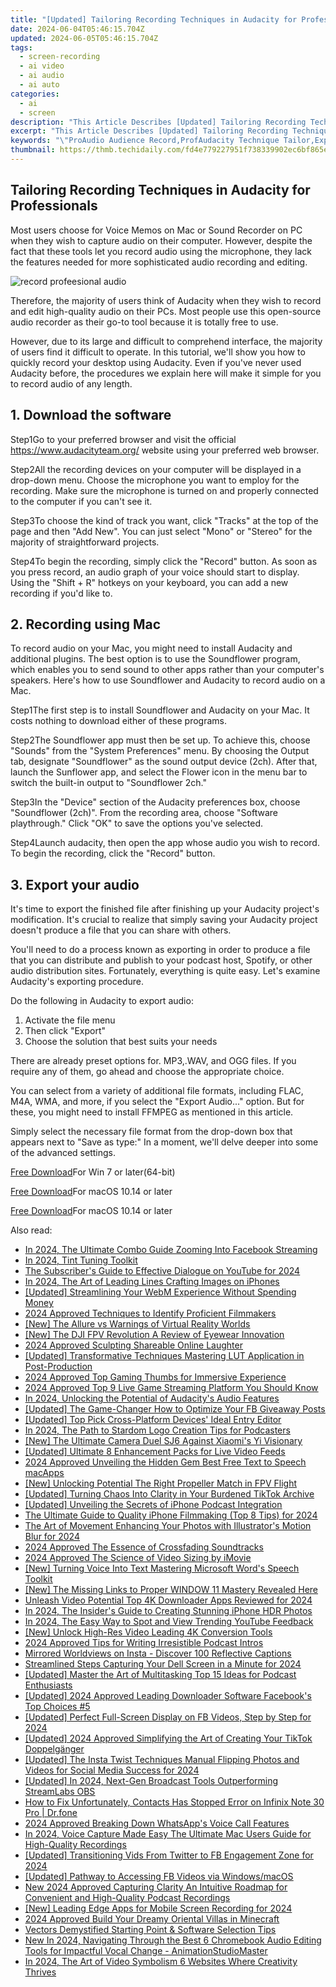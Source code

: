 ```yaml
---
title: "[Updated] Tailoring Recording Techniques in Audacity for Professionals"
date: 2024-06-04T05:46:15.704Z
updated: 2024-06-05T05:46:15.704Z
tags: 
  - screen-recording
  - ai video
  - ai audio
  - ai auto
categories: 
  - ai
  - screen
description: "This Article Describes [Updated] Tailoring Recording Techniques in Audacity for Professionals"
excerpt: "This Article Describes [Updated] Tailoring Recording Techniques in Audacity for Professionals"
keywords: "\"ProAudio Audience Record,ProfAudacity Technique Tailor,Expert Audacity Recording,Tailored Sound Editing,ProfiRecording Tools Use,Skilled Audacity Tracks,Audience-Professional Audix\""
thumbnail: https://thmb.techidaily.com/fd4e779227951f738339902ec6bf865ee57c2e0e824658f017eeb7cc4b43fd88.jpg
---
```


## Tailoring Recording Techniques in Audacity for Professionals

Most users choose for Voice Memos on Mac or Sound Recorder on PC when they wish to capture audio on their computer. However, despite the fact that these tools let you record audio using the microphone, they lack the features needed for more sophisticated audio recording and editing.

![record profeesional audio](https://images.wondershare.com/filmora/article-images/Audacity-add-audio.jpg)

Therefore, the majority of users think of Audacity when they wish to record and edit high-quality audio on their PCs. Most people use this open-source audio recorder as their go-to tool because it is totally free to use.

However, due to its large and difficult to comprehend interface, the majority of users find it difficult to operate. In this tutorial, we'll show you how to quickly record your desktop using Audacity. Even if you've never used Audacity before, the procedures we explain here will make it simple for you to record audio of any length.

## 1\. Download the software

Step1Go to your preferred browser and visit the official <https://www.audacityteam.org/> website using your preferred web browser.

Step2All the recording devices on your computer will be displayed in a drop-down menu. Choose the microphone you want to employ for the recording. Make sure the microphone is turned on and properly connected to the computer if you can't see it.

Step3To choose the kind of track you want, click "Tracks" at the top of the page and then "Add New". You can just select "Mono" or "Stereo" for the majority of straightforward projects.

Step4To begin the recording, simply click the "Record" button. As soon as you press record, an audio graph of your voice should start to display. Using the "Shift + R" hotkeys on your keyboard, you can add a new recording if you'd like to.

## 2\. Recording using Mac

To record audio on your Mac, you might need to install Audacity and additional plugins. The best option is to use the Soundflower program, which enables you to send sound to other apps rather than your computer's speakers. Here's how to use Soundflower and Audacity to record audio on a Mac.

Step1The first step is to install Soundflower and Audacity on your Mac. It costs nothing to download either of these programs.

Step2The Soundflower app must then be set up. To achieve this, choose "Sounds" from the "System Preferences" menu. By choosing the Output tab, designate "Soundflower" as the sound output device (2ch). After that, launch the Sunflower app, and select the Flower icon in the menu bar to switch the built-in output to "Soundflower 2ch."

Step3In the "Device" section of the Audacity preferences box, choose "Soundflower (2ch)". From the recording area, choose "Software playthrough." Click "OK" to save the options you've selected.

Step4Launch audacity, then open the app whose audio you wish to record. To begin the recording, click the "Record" button.

## 3\. Export your audio

It's time to export the finished file after finishing up your Audacity project's modification. It's crucial to realize that simply saving your Audacity project doesn't produce a file that you can share with others.

You'll need to do a process known as exporting in order to produce a file that you can distribute and publish to your podcast host, Spotify, or other audio distribution sites. Fortunately, everything is quite easy. Let's examine Audacity's exporting procedure.

Do the following in Audacity to export audio:

1. Activate the file menu
2. Then click "Export"
3. Choose the solution that best suits your needs

There are already preset options for. MP3,.WAV, and OGG files. If you require any of them, go ahead and choose the appropriate choice.

You can select from a variety of additional file formats, including FLAC, M4A, WMA, and more, if you select the "Export Audio..." option. But for these, you might need to install FFMPEG as mentioned in this article.

Simply select the necessary file format from the drop-down box that appears next to "Save as type:" In a moment, we'll delve deeper into some of the advanced settings.

[Free Download](https://tools.techidaily.com/wondershare/filmora/download/)For Win 7 or later(64-bit)

[Free Download](https://tools.techidaily.com/wondershare/filmora/download/)For macOS 10.14 or later

[Free Download](https://tools.techidaily.com/wondershare/filmora/download/)For macOS 10.14 or later

<ins class="adsbygoogle"
     style="display:block"
     data-ad-format="autorelaxed"
     data-ad-client="ca-pub-7571918770474297"
     data-ad-slot="1223367746"></ins>

<ins class="adsbygoogle"
     style="display:block"
     data-ad-format="autorelaxed"
     data-ad-client="ca-pub-7571918770474297"
     data-ad-slot="1223367746"></ins>



<ins class="adsbygoogle"
     style="display:block"
     data-ad-client="ca-pub-7571918770474297"
     data-ad-slot="8358498916"
     data-ad-format="auto"
     data-full-width-responsive="true"></ins>


<span class="atpl-alsoreadstyle">Also read:</span>
<div><ul>
<li><a href="https://some-skills.techidaily.com/in-2024-the-ultimate-combo-guide-zooming-into-facebook-streaming/"><u>In 2024, The Ultimate Combo Guide  Zooming Into Facebook Streaming</u></a></li>
<li><a href="https://some-skills.techidaily.com/in-2024-tint-tuning-toolkit/"><u>In 2024, Tint Tuning Toolkit</u></a></li>
<li><a href="https://some-skills.techidaily.com/the-subscribers-guide-to-effective-dialogue-on-youtube-for-2024/"><u>The Subscriber's Guide to Effective Dialogue on YouTube for 2024</u></a></li>
<li><a href="https://some-skills.techidaily.com/in-2024-the-art-of-leading-lines-crafting-images-on-iphones/"><u>In 2024, The Art of Leading Lines  Crafting Images on iPhones</u></a></li>
<li><a href="https://some-skills.techidaily.com/updated-streamlining-your-webm-experience-without-spending-money/"><u>[Updated] Streamlining Your WebM Experience Without Spending Money</u></a></li>
<li><a href="https://some-skills.techidaily.com/2024-approved-techniques-to-identify-proficient-filmmakers/"><u>2024 Approved  Techniques to Identify Proficient Filmmakers</u></a></li>
<li><a href="https://some-skills.techidaily.com/new-the-allure-vs-warnings-of-virtual-reality-worlds/"><u>[New] The Allure vs Warnings of Virtual Reality Worlds</u></a></li>
<li><a href="https://some-skills.techidaily.com/new-the-dji-fpv-revolution-a-review-of-eyewear-innovation/"><u>[New] The DJI FPV Revolution  A Review of Eyewear Innovation</u></a></li>
<li><a href="https://some-skills.techidaily.com/2024-approved-sculpting-shareable-online-laughter/"><u>2024 Approved  Sculpting Shareable Online Laughter</u></a></li>
<li><a href="https://some-skills.techidaily.com/updated-transformative-techniques-mastering-lut-application-in-post-production/"><u>[Updated] Transformative Techniques  Mastering LUT Application in Post-Production</u></a></li>
<li><a href="https://some-skills.techidaily.com/2024-approved-top-gaming-thumbs-for-immersive-experience/"><u>2024 Approved  Top Gaming Thumbs for Immersive Experience</u></a></li>
<li><a href="https://some-skills.techidaily.com/2024-approved-top-9-live-game-streaming-platform-you-should-know/"><u>2024 Approved  Top 9 Live Game Streaming Platform You Should Know</u></a></li>
<li><a href="https://some-skills.techidaily.com/in-2024-unlocking-the-potential-of-audacitys-audio-features/"><u>In 2024, Unlocking the Potential of Audacity's Audio Features</u></a></li>
<li><a href="https://some-skills.techidaily.com/updated-the-game-changer-how-to-optimize-your-fb-giveaway-posts/"><u>[Updated] The Game-Changer  How to Optimize Your FB Giveaway Posts</u></a></li>
<li><a href="https://some-skills.techidaily.com/updated-top-pick-cross-platform-devices-ideal-entry-editor/"><u>[Updated] Top Pick  Cross-Platform Devices' Ideal Entry Editor</u></a></li>
<li><a href="https://some-skills.techidaily.com/in-2024-the-path-to-stardom-logo-creation-tips-for-podcasters/"><u>In 2024, The Path to Stardom  Logo Creation Tips for Podcasters</u></a></li>
<li><a href="https://some-skills.techidaily.com/new-the-ultimate-camera-duel-sj6-against-xiaomis-yi-visionary/"><u>[New] The Ultimate Camera Duel  SJ6 Against Xiaomi's Yi Visionary</u></a></li>
<li><a href="https://some-skills.techidaily.com/updated-ultimate-8-enhancement-packs-for-live-video-feeds/"><u>[Updated] Ultimate 8 Enhancement Packs for Live Video Feeds</u></a></li>
<li><a href="https://some-skills.techidaily.com/2024-approved-unveiling-the-hidden-gem-best-free-text-to-speech-macapps/"><u>2024 Approved  Unveiling the Hidden Gem  Best Free Text to Speech macApps</u></a></li>
<li><a href="https://some-skills.techidaily.com/new-unlocking-potential-the-right-propeller-match-in-fpv-flight/"><u>[New] Unlocking Potential  The Right Propeller Match in FPV Flight</u></a></li>
<li><a href="https://some-skills.techidaily.com/updated-turning-chaos-into-clarity-in-your-burdened-tiktok-archive/"><u>[Updated] Turning Chaos Into Clarity in Your Burdened TikTok Archive</u></a></li>
<li><a href="https://some-skills.techidaily.com/updated-unveiling-the-secrets-of-iphone-podcast-integration/"><u>[Updated] Unveiling the Secrets of iPhone Podcast Integration</u></a></li>
<li><a href="https://some-skills.techidaily.com/the-ultimate-guide-to-quality-iphone-filmmaking-top-8-tips-for-2024/"><u>The Ultimate Guide to Quality iPhone Filmmaking (Top 8 Tips) for 2024</u></a></li>
<li><a href="https://some-skills.techidaily.com/the-art-of-movement-enhancing-your-photos-with-illustrators-motion-blur-for-2024/"><u>The Art of Movement  Enhancing Your Photos with Illustrator's Motion Blur for 2024</u></a></li>
<li><a href="https://some-skills.techidaily.com/2024-approved-the-essence-of-crossfading-soundtracks/"><u>2024 Approved  The Essence of Crossfading Soundtracks</u></a></li>
<li><a href="https://some-skills.techidaily.com/2024-approved-the-science-of-video-sizing-by-imovie/"><u>2024 Approved  The Science of Video Sizing by iMovie</u></a></li>
<li><a href="https://some-skills.techidaily.com/new-turning-voice-into-text-mastering-microsoft-words-speech-toolkit/"><u>[New] Turning Voice Into Text  Mastering Microsoft Word's Speech Toolkit</u></a></li>
<li><a href="https://some-skills.techidaily.com/new-the-missing-links-to-proper-window-11-mastery-revealed-here/"><u>[New] The Missing Links to Proper WINDOW 11 Mastery Revealed Here</u></a></li>
<li><a href="https://some-skills.techidaily.com/unleash-video-potential-top-4k-downloader-apps-reviewed-for-2024/"><u>Unleash Video Potential  Top 4K Downloader Apps Reviewed for 2024</u></a></li>
<li><a href="https://some-skills.techidaily.com/in-2024-the-insiders-guide-to-creating-stunning-iphone-hdr-photos/"><u>In 2024, The Insider's Guide to Creating Stunning iPhone HDR Photos</u></a></li>
<li><a href="https://some-skills.techidaily.com/in-2024-the-easy-way-to-spot-and-view-trending-youtube-feedback/"><u>In 2024, The Easy Way to Spot and View Trending YouTube Feedback</u></a></li>
<li><a href="https://some-skills.techidaily.com/new-unlock-high-res-video-leading-4k-conversion-tools/"><u>[New] Unlock High-Res Video  Leading 4K Conversion Tools</u></a></li>
<li><a href="https://some-skills.techidaily.com/2024-approved-tips-for-writing-irresistible-podcast-intros/"><u>2024 Approved  Tips for Writing Irresistible Podcast Intros</u></a></li>
<li><a href="https://instagram-video-files.techidaily.com/mirrored-worldviews-on-insta-discover-100-reflective-captions/"><u>Mirrored Worldviews on Insta - Discover 100 Reflective Captions</u></a></li>
<li><a href="https://desktop-recording.techidaily.com/streamlined-steps-capturing-your-dell-screen-in-a-minute-for-2024/"><u>Streamlined Steps  Capturing Your Dell Screen in a Minute for 2024</u></a></li>
<li><a href="https://extra-skills.techidaily.com/updated-master-the-art-of-multitasking-top-15-ideas-for-podcast-enthusiasts/"><u>[Updated] Master the Art of Multitasking  Top 15 Ideas for Podcast Enthusiasts</u></a></li>
<li><a href="https://facebook-clips.techidaily.com/updated-2024-approved-leading-downloader-software-facebooks-top-choices-5/"><u>[Updated] 2024 Approved  Leading Downloader Software  Facebook's Top Choices #5</u></a></li>
<li><a href="https://facebook-video-content.techidaily.com/updated-perfect-full-screen-display-on-fb-videos-step-by-step-for-2024/"><u>[Updated] Perfect Full-Screen Display on FB Videos, Step by Step for 2024</u></a></li>
<li><a href="https://tiktok-video-files.techidaily.com/updated-2024-approved-simplifying-the-art-of-creating-your-tiktok-doppelganger/"><u>[Updated] 2024 Approved  Simplifying the Art of Creating Your TikTok Doppelgänger</u></a></li>
<li><a href="https://instagram-videos.techidaily.com/updated-the-insta-twist-techniques-manual-flipping-photos-and-videos-for-social-media-success-for-2024/"><u>[Updated] The Insta Twist Techniques Manual  Flipping Photos and Videos for Social Media Success for 2024</u></a></li>
<li><a href="https://screen-activity-recording.techidaily.com/updated-in-2024-next-gen-broadcast-tools-outperforming-streamlabs-obs/"><u>[Updated] In 2024, Next-Gen Broadcast Tools Outperforming StreamLabs OBS</u></a></li>
<li><a href="https://fix-guide.techidaily.com/how-to-fix-unfortunately-contacts-has-stopped-error-on-infinix-note-30-pro-drfone-by-drfone-fix-android-problems-fix-android-problems/"><u>How to Fix Unfortunately, Contacts Has Stopped Error on Infinix Note 30 Pro | Dr.fone</u></a></li>
<li><a href="https://extra-tips.techidaily.com/2024-approved-breaking-down-whatsapps-voice-call-features/"><u>2024 Approved  Breaking Down WhatsApp's Voice Call Features</u></a></li>
<li><a href="https://sound-optimizing.techidaily.com/in-2024-voice-capture-made-easy-the-ultimate-mac-users-guide-for-high-quality-recordings/"><u>In 2024, Voice Capture Made Easy The Ultimate Mac Users Guide for High-Quality Recordings</u></a></li>
<li><a href="https://twitter-clips.techidaily.com/updated-transitioning-vids-from-twitter-to-fb-engagement-zone-for-2024/"><u>[Updated] Transitioning Vids From Twitter to FB Engagement Zone for 2024</u></a></li>
<li><a href="https://facebook-videos.techidaily.com/updated-pathway-to-accessing-fb-videos-via-windowsmacos/"><u>[Updated] Pathway to Accessing FB Videos via Windows/macOS</u></a></li>
<li><a href="https://audio-shaping.techidaily.com/new-2024-approved-capturing-clarity-an-intuitive-roadmap-for-convenient-and-high-quality-podcast-recordings/"><u>New 2024 Approved Capturing Clarity An Intuitive Roadmap for Convenient and High-Quality Podcast Recordings</u></a></li>
<li><a href="https://visual-screen-recording.techidaily.com/new-leading-edge-apps-for-mobile-screen-recording-for-2024/"><u>[New] Leading Edge Apps for Mobile Screen Recording for 2024</u></a></li>
<li><a href="https://video-capture.techidaily.com/2024-approved-build-your-dreamy-oriental-villas-in-minecraft/"><u>2024 Approved  Build Your Dreamy Oriental Villas in Minecraft</u></a></li>
<li><a href="https://extra-hints.techidaily.com/vectors-demystified-starting-point-and-software-selection-tips/"><u>Vectors Demystified  Starting Point & Software Selection Tips</u></a></li>
<li><a href="https://audio-editing.techidaily.com/new-in-2024-navigating-through-the-best-6-chromebook-audio-editing-tools-for-impactful-vocal-change-animationstudiomaster/"><u>New In 2024, Navigating Through the Best 6 Chromebook Audio Editing Tools for Impactful Vocal Change - AnimationStudioMaster</u></a></li>
<li><a href="https://youtube-help.techidaily.com/in-2024-the-art-of-video-symbolism-6-websites-where-creativity-thrives/"><u>In 2024, The Art of Video Symbolism  6 Websites Where Creativity Thrives</u></a></li>
</ul></div>
